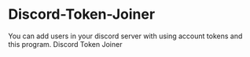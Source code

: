 # Discord-Token-Joiner
You can add users in your discord server with using account tokens and this program. Discord Token Joiner
